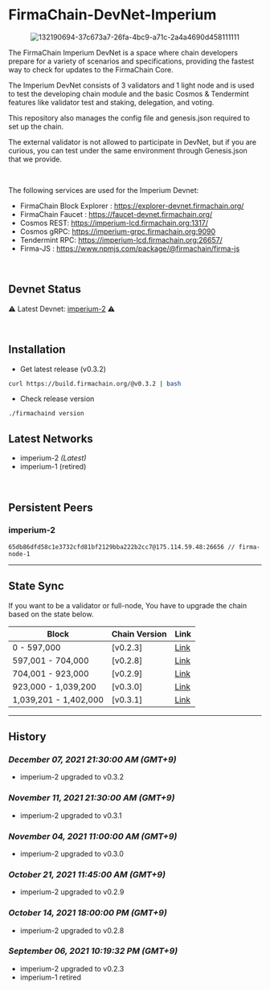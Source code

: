 # FirmaChain-DevNet-Imperium


<center>

![132190694-37c673a7-26fa-4bc9-a71c-2a4a4690d458111111](https://user-images.githubusercontent.com/5277080/132265516-b6373d15-133c-41f3-a093-a93c34155c13.png) 



</center>

The FirmaChain Imperium DevNet is a space where chain developers prepare for a variety of scenarios and specifications, providing the fastest way to check for updates to the FirmaChain Core.

The Imperium DevNet consists of 3 validators and 1 light node and is used to test the developing chain module and the basic Cosmos & Tendermint features like validator test and staking, delegation, and voting.

This repository also manages the config file and genesis.json required to set up the chain.

The external validator is not allowed to participate in DevNet, but if you are curious, you can test under the same environment through Genesis.json that we provide.

<br>

The following services are used for the Imperium Devnet:
 - FirmaChain Block Explorer : https://explorer-devnet.firmachain.org/
 - FirmaChain Faucet : https://faucet-devnet.firmachain.org/
 - Cosmos REST: https://imperium-lcd.firmachain.org:1317/
 - Cosmos gRPC: https://imperium-grpc.firmachain.org:9090
 - Tendermint RPC: https://imperium-lcd.firmachain.org:26657/
 - Firma-JS : https://www.npmjs.com/package/@firmachain/firma-js

<br>


## Devnet Status

⚠️ Latest Devnet: [imperium-2](./imperium-2) ⚠️

<br>

## Installation
 * Get latest release (v0.3.2)
```sh
curl https://build.firmachain.org/@v0.3.2 | bash
```

* Check release version
```sh
./firmachaind version
```

## Latest Networks
  - imperium-2  *(Latest)*
  - imperium-1 (retired)


<br>

## Persistent Peers
### imperium-2
```
65db86dfd58c1e3732cfd81bf2129bba222b2cc7@175.114.59.48:26656 // firma-node-1
```

---

## State Sync
If you want to be a validator or full-node, You have to upgrade the chain based on the state below.

|Block | Chain Version|Link|
|--------|-----------|-----------|
|0 - 597,000|[v0.2.3]|[Link](https://github.com/firmachain/firmachain/releases/tag/v0.2.3)|
|597,001 - 704,000|[v0.2.8]|[Link](https://github.com/firmachain/firmachain/releases/tag/v0.2.8)|
|704,001 - 923,000|[v0.2.9]|[Link](https://github.com/firmachain/firmachain/releases/tag/v0.2.9)|
|923,000 - 1,039,200|[v0.3.0]|[Link](https://github.com/firmachain/firmachain/releases/tag/v0.3.0)|
|1,039,201 - 1,402,000|[v0.3.1]|[Link](https://github.com/firmachain/firmachain/releases/tag/v0.3.1)|

---

## History

### *December 07, 2021 21:30:00 AM (GMT+9)*
- imperium-2 upgraded to v0.3.2

### *November 11, 2021 21:30:00 AM (GMT+9)*
- imperium-2 upgraded to v0.3.1

### *November 04, 2021 11:00:00 AM (GMT+9)*
- imperium-2 upgraded to v0.3.0

### *October 21, 2021 11:45:00 AM (GMT+9)*
- imperium-2 upgraded to v0.2.9

### *October 14, 2021 18:00:00 PM (GMT+9)*
- imperium-2 upgraded to v0.2.8

### *September 06, 2021 10:19:32 PM (GMT+9)*
- imperium-2 upgraded to v0.2.3
- imperium-1 retired


